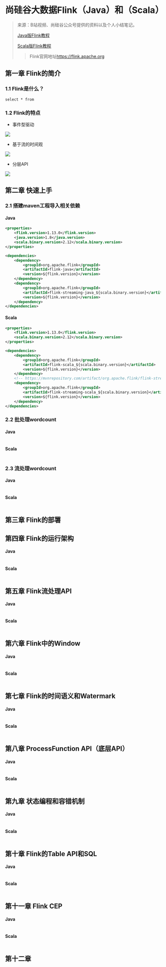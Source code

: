 #  尚硅谷大数据Flink（Java）和（Scala）

> 来源：B站视频、尚硅谷公众号提供的资料以及个人小结笔记。
>
> [Java版Flink教程](https://www.bilibili.com/video/BV1qy4y1q728)
>
> [Scala版Flink教程](https://www.bilibili.com/video/BV1Qp4y1Y7YN)
>
> > Flink官网地址<https://flink.apache.org>

## 第一章 Flink的简介

### 1.1 Flink是什么？

```
select * from 
```



### 1.2 Flink的特点

* 事件型驱动

![](https://flink.apache.org/img/usecases-eventdrivenapps.png)

* 基于流的时间观

![](https://nightlies.apache.org/flink/flink-docs-release-1.14/fig/bounded-unbounded.png)

* 分层API

![](https://nightlies.apache.org/flink/flink-docs-release-1.14/fig/levels_of_abstraction.svg)

## 第二章 快速上手

### 2.1 搭建maven工程导入相关依赖

<!-- tabs:start -->

#### **Java**

```xml
<properties>
    <flink.version>1.13.0</flink.version>
    <java.version>1.8</java.version>
    <scala.binary.version>2.12</scala.binary.version>
</properties>

<dependencies>
    <dependency>
        <groupId>org.apache.flink</groupId>
        <artifactId>flink-java</artifactId>
        <version>${flink.version}</version>
    </dependency>
    <dependency>
        <groupId>org.apache.flink</groupId>
        <artifactId>flink-streaming-java_${scala.binary.version}</artifactId>
        <version>${flink.version}</version>
    </dependency>
</dependencies>
```

#### **Scala**

```xml
<properties>
    <flink.version>1.13.0</flink.version>
    <scala.binary.version>2.12</scala.binary.version>
</properties>

<dependencies>
    <dependency>
        <groupId>org.apache.flink</groupId>
        <artifactId>flink-scala_${scala.binary.version}</artifactId>
        <version>${flink.version}</version>
    </dependency>
    <!-- https://mvnrepository.com/artifact/org.apache.flink/flink-streaming-scala -->
    <dependency>
        <groupId>org.apache.flink</groupId>
        <artifactId>flink-streaming-scala_${scala.binary.version}</artifactId>
        <version>${flink.version}</version>
    </dependency>
</dependencies>
```

<!-- tabs:end -->

### 2.2 批处理wordcount

<!-- tabs:start -->

#### **Java**

```java

```

#### **Scala**

```scala

```

<!-- tabs:end -->

### 2.3 流处理wordcount

<!-- tabs:start -->

#### **Java**

```java

```

#### **Scala**

```scala

```

<!-- tabs:end -->

## 第三章 Flink的部署

## 第四章 Flink的运行架构

<!-- tabs:start -->

#### **Java**

```java

```

#### **Scala**

```scala

```

<!-- tabs:end -->

## 第五章 Flink流处理API

<!-- tabs:start -->

#### **Java**

```java

```

#### **Scala**

```scala

```

<!-- tabs:end -->

## 第六章 Flink中的Window

<!-- tabs:start -->

#### **Java**

```java

```

#### **Scala**

```scala

```

<!-- tabs:end -->

##  第七章 Flink的时间语义和Watermark

<!-- tabs:start -->

#### **Java**

```java

```

#### **Scala**

```scala

```

<!-- tabs:end -->

## 第八章 ProcessFunction API（底层API）

<!-- tabs:start -->

#### **Java**

```java

```

#### **Scala**

```scala

```

<!-- tabs:end -->

## 第九章 状态编程和容错机制
<!-- tabs:start -->

#### **Java**

```java

```

#### **Scala**

```scala

```

<!-- tabs:end -->

## 第十章 Flink的Table API和SQL
<!-- tabs:start -->

#### **Java**

```java

```

#### **Scala**

```scala

```

<!-- tabs:end -->

## 第十一章 Flink CEP

<!-- tabs:start -->

#### **Java**

```java

```

#### **Scala**

```scala

```

<!-- tabs:end -->

## 第十二章 

